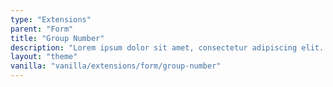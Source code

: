 ```yaml
---
type: "Extensions"
parent: "Form"
title: "Group Number"
description: "Lorem ipsum dolor sit amet, consectetur adipiscing elit. Nunc tempus laoreet leo sit amet iaculis."
layout: "theme"
vanilla: "vanilla/extensions/form/group-number"
---
```

